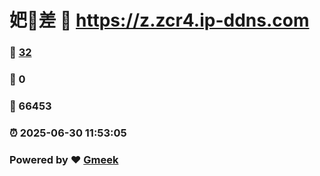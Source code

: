 # 妑🔭差 :link: https://z.zcr4.ip-ddns.com 
### :page_facing_up: [32](https://z.zcr4.ip-ddns.com/tag.html) 
### :speech_balloon: 0 
### :hibiscus: 66453 
### :alarm_clock: 2025-06-30 11:53:05 
### Powered by :heart: [Gmeek](https://github.com/Meekdai/Gmeek)
